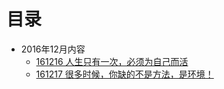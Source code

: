 # 目录

- 2016年12月内容
    - [161216 人生只有一次，必须为自己而活](201612/161216_liveForMyselfandStartUp.md)
    - [161217 很多时候，你缺的不是方法，是环境！](201612/161217_moreMethodMoreEnergy.md)